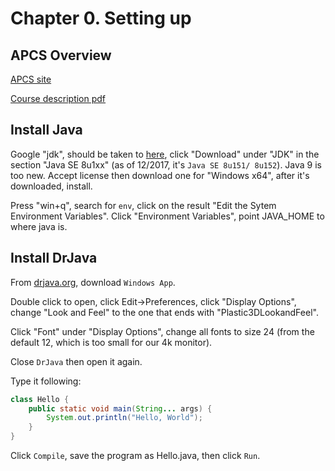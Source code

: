 # Chapter 0. Setting up

## APCS Overview

[APCS site](https://apstudent.collegeboard.org/apcourse/ap-computer-science-a)

[Course description pdf](http://media.collegeboard.com/digitalServices/pdf/ap/ap-computer-science-a-course-description.pdf)

## Install Java

Google "jdk", should be taken to [here](http://www.oracle.com/technetwork/java/javase/downloads/index.html), 
click "Download" under "JDK" in the section "Java SE 8u1xx" (as of 12/2017, it's `Java SE 8u151/ 8u152`).  Java 9 is too new.
Accept license then download one for "Windows x64", after it's downloaded, install.

Press "win+q", search for `env`, click on the result "Edit the Sytem Environment Variables". 
Click "Environment Variables", point JAVA_HOME to where java is.

## Install DrJava

From [drjava.org](http://www.drjava.org/), download `Windows App`. 

Double click to open, click Edit->Preferences, click "Display Options", 
change "Look and Feel" to the one that ends with "Plastic3DLookandFeel".

Click "Font" under "Display Options", change all fonts to size 24 (from the default 12, which is too small for our 4k monitor).

Close `DrJava` then open it again.

Type it following:
```java
class Hello {
    public static void main(String... args) {
        System.out.println("Hello, World");
    }
}
```

Click `Compile`, save the program as Hello.java, then click `Run`.
